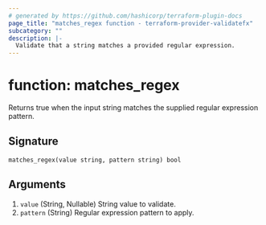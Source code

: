 ```yaml
---
# generated by https://github.com/hashicorp/terraform-plugin-docs
page_title: "matches_regex function - terraform-provider-validatefx"
subcategory: ""
description: |-
  Validate that a string matches a provided regular expression.
---
```


# function: matches_regex

Returns true when the input string matches the supplied regular expression pattern.



## Signature

<!-- signature generated by tfplugindocs -->
```text
matches_regex(value string, pattern string) bool
```

## Arguments

<!-- arguments generated by tfplugindocs -->
1. `value` (String, Nullable) String value to validate.
1. `pattern` (String) Regular expression pattern to apply.

